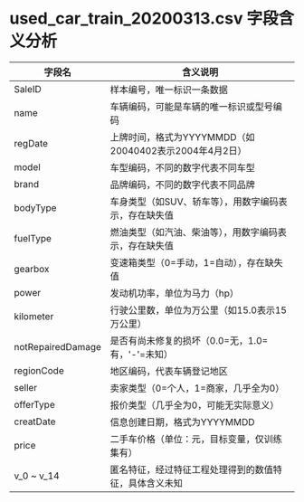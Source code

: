 # used_car_train_20200313.csv 字段含义分析

| 字段名            | 含义说明                                               |
| ----------------- | ------------------------------------------------------ |
| SaleID            | 样本编号，唯一标识一条数据                             |
| name              | 车辆编码，可能是车辆的唯一标识或型号编码               |
| regDate           | 上牌时间，格式为YYYYMMDD（如20040402表示2004年4月2日） |
| model             | 车型编码，不同的数字代表不同车型                       |
| brand             | 品牌编码，不同的数字代表不同品牌                       |
| bodyType          | 车身类型（如SUV、轿车等），用数字编码表示，存在缺失值  |
| fuelType          | 燃油类型（如汽油、柴油等），用数字编码表示，存在缺失值 |
| gearbox           | 变速箱类型（0=手动，1=自动），存在缺失值               |
| power             | 发动机功率，单位为马力（hp）                           |
| kilometer         | 行驶公里数，单位为万公里（如15.0表示15万公里）         |
| notRepairedDamage | 是否有尚未修复的损坏（0.0=无，1.0=有，'-'=未知）       |
| regionCode        | 地区编码，代表车辆登记地区                             |
| seller            | 卖家类型（0=个人，1=商家，几乎全为0）                  |
| offerType         | 报价类型（几乎全为0，可能无实际意义）                  |
| creatDate         | 信息创建日期，格式为YYYYMMDD                           |
| price             | 二手车价格（单位：元，目标变量，仅训练集有）           |
| v_0 ~ v_14        | 匿名特征，经过特征工程处理得到的数值特征，具体含义未知 |
